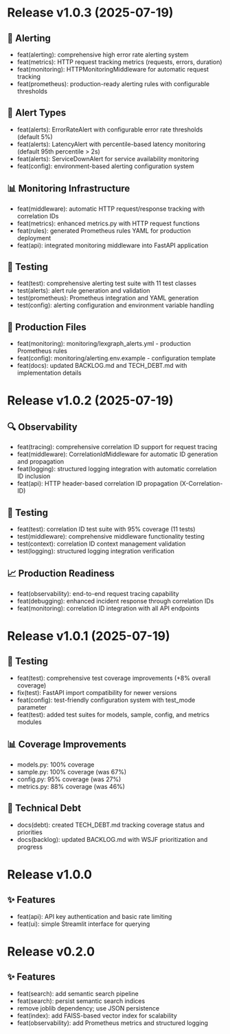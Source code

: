 # Release v1.0.3 (2025-07-19)

## 🚨 Alerting
- feat(alerting): comprehensive high error rate alerting system
- feat(metrics): HTTP request tracking metrics (requests, errors, duration)
- feat(monitoring): HTTPMonitoringMiddleware for automatic request tracking
- feat(prometheus): production-ready alerting rules with configurable thresholds

## 🔧 Alert Types
- feat(alerts): ErrorRateAlert with configurable error rate thresholds (default 5%)
- feat(alerts): LatencyAlert with percentile-based latency monitoring (default 95th percentile > 2s)
- feat(alerts): ServiceDownAlert for service availability monitoring
- feat(config): environment-based alerting configuration system

## 📊 Monitoring Infrastructure
- feat(middleware): automatic HTTP request/response tracking with correlation IDs
- feat(metrics): enhanced metrics.py with HTTP request functions
- feat(rules): generated Prometheus rules YAML for production deployment
- feat(api): integrated monitoring middleware into FastAPI application

## 🧪 Testing
- feat(test): comprehensive alerting test suite with 11 test classes
- test(alerts): alert rule generation and validation
- test(prometheus): Prometheus integration and YAML generation
- test(config): alerting configuration and environment variable handling

## 📁 Production Files
- feat(monitoring): monitoring/lexgraph_alerts.yml - production Prometheus rules
- feat(config): monitoring/alerting.env.example - configuration template
- feat(docs): updated BACKLOG.md and TECH_DEBT.md with implementation details

# Release v1.0.2 (2025-07-19)

## 🔍 Observability
- feat(tracing): comprehensive correlation ID support for request tracing
- feat(middleware): CorrelationIdMiddleware for automatic ID generation and propagation
- feat(logging): structured logging integration with automatic correlation ID inclusion
- feat(api): HTTP header-based correlation ID propagation (X-Correlation-ID)

## 🧪 Testing  
- feat(test): correlation ID test suite with 95% coverage (11 tests)
- test(middleware): comprehensive middleware functionality testing
- test(context): correlation ID context management validation
- test(logging): structured logging integration verification

## 📈 Production Readiness
- feat(observability): end-to-end request tracing capability
- feat(debugging): enhanced incident response through correlation IDs
- feat(monitoring): correlation ID integration with all API endpoints

# Release v1.0.1 (2025-07-19)

## 🧪 Testing
- feat(test): comprehensive test coverage improvements (+8% overall coverage)
- fix(test): FastAPI import compatibility for newer versions
- feat(config): test-friendly configuration system with test_mode parameter
- feat(test): added test suites for models, sample, config, and metrics modules

## 📊 Coverage Improvements
- models.py: 100% coverage
- sample.py: 100% coverage (was 67%)
- config.py: 95% coverage (was 27%)
- metrics.py: 88% coverage (was 46%)

## 🔧 Technical Debt
- docs(debt): created TECH_DEBT.md tracking coverage status and priorities
- docs(backlog): updated BACKLOG.md with WSJF prioritization and progress

# Release v1.0.0

## ✨ Features
- feat(api): API key authentication and basic rate limiting
- feat(ui): simple Streamlit interface for querying

# Release v0.2.0

## ✨ Features
- feat(search): add semantic search pipeline
- feat(search): persist semantic search indices
- remove joblib dependency; use JSON persistence
- feat(index): add FAISS-based vector index for scalability
- feat(observability): add Prometheus metrics and structured logging
